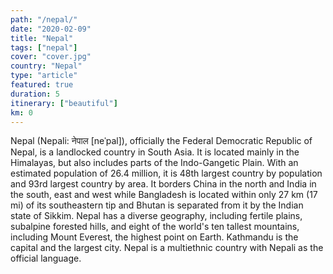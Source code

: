 ```yaml
---
path: "/nepal/"
date: "2020-02-09"
title: "Nepal"
tags: ["nepal"]
cover: "cover.jpg"
country: "Nepal"
type: "article"
featured: true
duration: 5
itinerary: ["beautiful"]
km: 0
---
```


Nepal (Nepali: नेपाल [neˈpal]), officially the Federal Democratic Republic of Nepal, is a landlocked country in South Asia. It is located mainly in the Himalayas, but also includes parts of the Indo-Gangetic Plain. With an estimated population of 26.4 million, it is 48th largest country by population and 93rd largest country by area. It borders China in the north and India in the south, east and west while Bangladesh is located within only 27 km (17 mi) of its southeastern tip and Bhutan is separated from it by the Indian state of Sikkim. Nepal has a diverse geography, including fertile plains, subalpine forested hills, and eight of the world's ten tallest mountains, including Mount Everest, the highest point on Earth. Kathmandu is the capital and the largest city. Nepal is a multiethnic country with Nepali as the official language.
